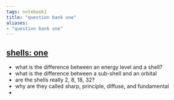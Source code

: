 ```yaml
---
tags: notebook1 
title: "question bank one"
aliases:
- "question bank one"
---
```


## [shells: one](shells1.md)

- what is the difference between an energy level and a shell?
- what is the difference between a sub-shell and an orbital
- are the shells really 2, 8, 18, 32?
- why are they called sharp, principle, diffuse, and fundamental
- 